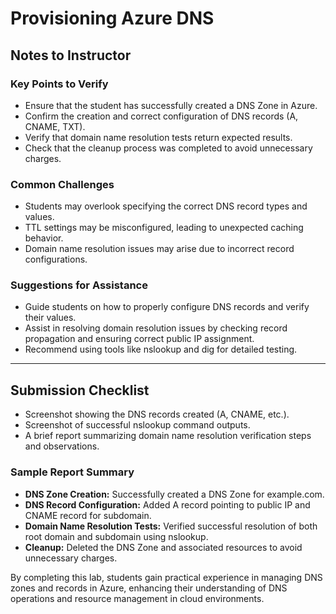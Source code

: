 # Provisioning Azure DNS

## Notes to Instructor

### Key Points to Verify

- Ensure that the student has successfully created a DNS Zone in Azure.
- Confirm the creation and correct configuration of DNS records (A, CNAME, TXT).
- Verify that domain name resolution tests return expected results.
- Check that the cleanup process was completed to avoid unnecessary charges.

### Common Challenges

- Students may overlook specifying the correct DNS record types and values.
- TTL settings may be misconfigured, leading to unexpected caching behavior.
- Domain name resolution issues may arise due to incorrect record configurations.

### Suggestions for Assistance

- Guide students on how to properly configure DNS records and verify their values.
- Assist in resolving domain resolution issues by checking record propagation and ensuring correct public IP assignment.
- Recommend using tools like nslookup and dig for detailed testing.

---

## Submission Checklist

- Screenshot showing the DNS records created (A, CNAME, etc.).
- Screenshot of successful nslookup command outputs.
- A brief report summarizing domain name resolution verification steps and observations.

### Sample Report Summary

- **DNS Zone Creation:** Successfully created a DNS Zone for example.com.
- **DNS Record Configuration:** Added A record pointing to public IP and CNAME record for subdomain.
- **Domain Name Resolution Tests:** Verified successful resolution of both root domain and subdomain using nslookup.
- **Cleanup:** Deleted the DNS Zone and associated resources to avoid unnecessary charges.

By completing this lab, students gain practical experience in managing DNS zones and records in Azure, enhancing their understanding of DNS operations and resource management in cloud environments.

